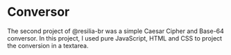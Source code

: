 # Conversor
The second project of @resilia-br was a simple Caesar Cipher and Base-64 conversor. In this project, I used pure JavaScript, HTML and CSS to project the conversion in a textarea. 

